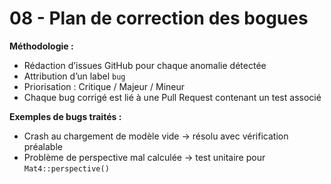# 08 - Plan de correction des bogues

**Méthodologie :**

- Rédaction d’issues GitHub pour chaque anomalie détectée
- Attribution d’un label `bug`
- Priorisation : Critique / Majeur / Mineur
- Chaque bug corrigé est lié à une Pull Request contenant un test associé

**Exemples de bugs traités :**

- Crash au chargement de modèle vide → résolu avec vérification préalable
- Problème de perspective mal calculée → test unitaire pour `Mat4::perspective()`